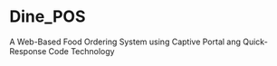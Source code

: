# Dine_POS
A Web-Based Food Ordering System using Captive Portal ang Quick-Response Code Technology
